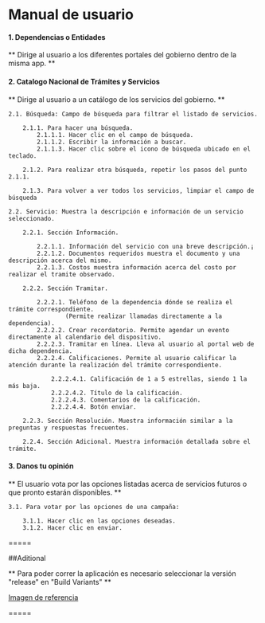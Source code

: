 # Manual de usuario

#### 1. Dependencias o Entidades ####

** Dirige al usuario a los diferentes portales del gobierno dentro de la misma app. **

#### 2. Catalogo Nacional de Trámites y Servicios ####

** Dirige al usuario a un catálogo de los servicios del gobierno. **

	2.1. Búsqueda: Campo de búsqueda para filtrar el listado de servicios.

		2.1.1. Para hacer una búsqueda.
			2.1.1.1. Hacer clic en el campo de búsqueda.
			2.1.1.2. Escribir la información a buscar.
			2.1.1.3. Hacer clic sobre el icono de búsqueda ubicado en el teclado.

		2.1.2. Para realizar otra búsqueda, repetir los pasos del punto 2.1.1.

		2.1.3. Para volver a ver todos los servicios, limpiar el campo de búsqueda

	2.2. Servicio: Muestra la descripción e información de un servicio seleccionado.

		2.2.1. Sección Información.

			2.2.1.1. Información del servicio con una breve descripción.¡
			2.2.1.2. Documentos requeridos muestra el documento y una descripción acerca del mismo.
			2.2.1.3. Costos muestra información acerca del costo por realizar el tramite observado.

		2.2.2. Sección Tramitar.

			2.2.2.1. Teléfono de la dependencia dónde se realiza el trámite correspondiente.
					(Permite realizar llamadas directamente a la dependencia).
			2.2.2.2. Crear recordatorio. Permite agendar un evento directamente al calendario del dispositivo.
			2.2.2.3. Tramitar en línea. Lleva al usuario al portal web de dicha dependencia.
			2.2.2.4. Calificaciones. Permite al usuario calificar la atención durante la realización del trámite correspondiente. 

				2.2.2.4.1. Calificación de 1 a 5 estrellas, siendo 1 la más baja.
				2.2.2.4.2. Título de la calificación.
				2.2.2.4.3. Comentarios de la calificación.
				2.2.2.4.4. Botón enviar.

		2.2.3. Sección Resolución. Muestra información similar a la preguntas y respuestas frecuentes.

		2.2.4. Sección Adicional. Muestra información detallada sobre el trámite.

#### 3. Danos tu opinión ####

** El usuario vota por las opciones listadas acerca de servicios futuros o que pronto estarán disponibles. **

	3.1. Para votar por las opciones de una campaña:

		3.1.1. Hacer clic en las opciones deseadas.
		3.1.2. Hacer clic en enviar.


=====

##Aditional

** Para poder correr la aplicación es necesario seleccionar la versión "release" en "Build Variants" **

[Imagen de referencia](https://www.dropbox.com/s/iqboaezbej2wamp/build%20variants.png?dl=0)

=====